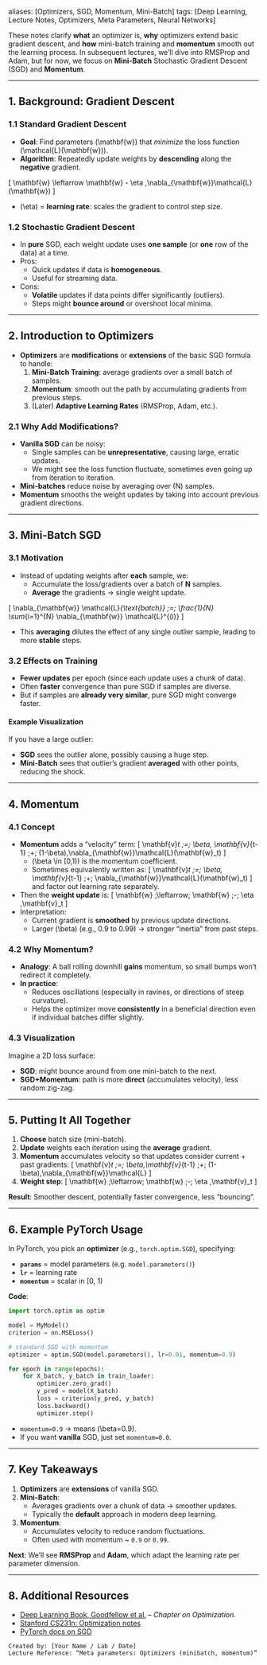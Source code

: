 aliases: [Optimizers, SGD, Momentum, Mini-Batch]
tags: [Deep Learning, Lecture Notes, Optimizers, Meta Parameters, Neural Networks]

These notes clarify **what** an optimizer is, **why** optimizers extend basic gradient descent, and **how** mini-batch training and **momentum** smooth out the learning process. In subsequent lectures, we’ll dive into RMSProp and Adam, but for now, we focus on **Mini-Batch** Stochastic Gradient Descent (SGD) and **Momentum**.

---

## 1. Background: Gradient Descent

### 1.1 Standard Gradient Descent

- **Goal**: Find parameters \(\mathbf{w}\) that *minimize* the loss function \(\mathcal{L}(\mathbf{w})\).  
- **Algorithm**: Repeatedly update weights by **descending** along the **negative** gradient.
  
\[
\mathbf{w} \leftarrow \mathbf{w} - \eta \,\nabla_{\mathbf{w}}\mathcal{L}(\mathbf{w})
\]

- \(\eta\) = **learning rate**: scales the gradient to control step size.

### 1.2 Stochastic Gradient Descent

- In **pure** SGD, each weight update uses **one sample** (or **one** row of the data) at a time.  
- Pros:
  - Quick updates if data is **homogeneous**.  
  - Useful for streaming data.  
- Cons:
  - **Volatile** updates if data points differ significantly (outliers).  
  - Steps might **bounce around** or overshoot local minima.

---

## 2. Introduction to Optimizers

- **Optimizers** are **modifications** or **extensions** of the basic SGD formula to handle:
  1. **Mini-Batch Training**: average gradients over a small batch of samples.  
  2. **Momentum**: smooth out the path by accumulating gradients from previous steps.  
  3. (Later) **Adaptive Learning Rates** (RMSProp, Adam, etc.).

### 2.1 Why Add Modifications?

- **Vanilla SGD** can be noisy:
  - Single samples can be **unrepresentative**, causing large, erratic updates.  
  - We might see the loss function fluctuate, sometimes even going up from iteration to iteration.  
- **Mini-batches** reduce noise by averaging over \(N\) samples.  
- **Momentum** smooths the weight updates by taking into account previous gradient directions.

---

## 3. Mini-Batch SGD

### 3.1 Motivation

- Instead of updating weights after **each** sample, we:
  - Accumulate the loss/gradients over a batch of **N** samples.  
  - **Average** the gradients → single weight update.
  
\[
\nabla_{\mathbf{w}} \mathcal{L}_{\text{batch}} \;=\; \frac{1}{N} \sum_{i=1}^{N} \nabla_{\mathbf{w}} \mathcal{L}^{(i)}
\]

- This **averaging** dilutes the effect of any single outlier sample, leading to more **stable** steps.

### 3.2 Effects on Training

- **Fewer updates** per epoch (since each update uses a chunk of data).  
- Often **faster** convergence than pure SGD if samples are diverse.  
- But if samples are **already very similar**, pure SGD might converge faster.

#### Example Visualization
If you have a large outlier:
- **SGD** sees the outlier alone, possibly causing a huge step.  
- **Mini-Batch** sees that outlier’s gradient **averaged** with other points, reducing the shock.

---

## 4. Momentum

### 4.1 Concept

- **Momentum** adds a “velocity” term:
  \[
  \mathbf{v}_t \;=\; \beta\, \mathbf{v}_{t-1} \;+\; (1-\beta)\,\nabla_{\mathbf{w}}\mathcal{L}(\mathbf{w}_t)
  \]
  - \(\beta \in [0,1)\) is the momentum coefficient.  
  - Sometimes equivalently written as:
    \[
    \mathbf{v}_t \;=\; \beta\, \mathbf{v}_{t-1} \;+\; \nabla_{\mathbf{w}}\mathcal{L}(\mathbf{w}_t)
    \]
    and factor out learning rate separately.
- Then the **weight update** is:
  \[
  \mathbf{w} \;\leftarrow\; \mathbf{w} \;-\; \eta \,\mathbf{v}_t
  \]
- Interpretation:
  - Current gradient is **smoothed** by previous update directions.  
  - Larger \(\beta\) (e.g., 0.9 to 0.99) → stronger “inertia” from past steps.

### 4.2 Why Momentum?

- **Analogy**: A ball rolling downhill **gains** momentum, so small bumps won’t redirect it completely.  
- **In practice**:
  - Reduces oscillations (especially in ravines, or directions of steep curvature).  
  - Helps the optimizer move **consistently** in a beneficial direction even if individual batches differ slightly.

### 4.3 Visualization

Imagine a 2D loss surface:
- **SGD**: might bounce around from one mini-batch to the next.  
- **SGD+Momentum**: path is more **direct** (accumulates velocity), less random zig-zag.

---

## 5. Putting It All Together

1. **Choose** batch size (mini-batch).  
2. **Update** weights each iteration using the **average** gradient.  
3. **Momentum** accumulates velocity so that updates consider current + past gradients:
   \[
   \mathbf{v}_t \;=\; \beta\,\mathbf{v}_{t-1} \;+\; (1-\beta)\,\nabla_{\mathbf{w}}\mathcal{L}
   \]
4. **Weight step**:
   \[
   \mathbf{w} \;\leftarrow\; \mathbf{w} \;-\; \eta \,\mathbf{v}_t
   \]

**Result**: Smoother descent, potentially faster convergence, less “bouncing”.

---

## 6. Example PyTorch Usage

In PyTorch, you pick an **optimizer** (e.g., `torch.optim.SGD`), specifying:
- **`params`** = model parameters (e.g. `model.parameters()`)  
- **`lr`** = learning rate  
- **`momentum`** = scalar in [0, 1)

**Code**:

```python
import torch.optim as optim

model = MyModel()
criterion = nn.MSELoss()

# standard SGD with momentum
optimizer = optim.SGD(model.parameters(), lr=0.01, momentum=0.9)

for epoch in range(epochs):
    for X_batch, y_batch in train_loader:
        optimizer.zero_grad()
        y_pred = model(X_batch)
        loss = criterion(y_pred, y_batch)
        loss.backward()
        optimizer.step()
```

- `momentum=0.9` → means \(\beta=0.9\).  
- If you want **vanilla** SGD, just set `momentum=0.0`.

---

## 7. Key Takeaways

1. **Optimizers** are **extensions** of vanilla SGD.  
2. **Mini-Batch**:
   - Averages gradients over a chunk of data → smoother updates.  
   - Typically the **default** approach in modern deep learning.  
3. **Momentum**:
   - Accumulates velocity to reduce random fluctuations.  
   - Often used with momentum ~ `0.9` or `0.99`.

**Next**: We’ll see **RMSProp** and **Adam**, which adapt the learning rate per parameter dimension.

---

## 8. Additional Resources

- [Deep Learning Book, Goodfellow et al.](https://www.deeplearningbook.org/) – *Chapter on Optimization*.  
- [Stanford CS231n: Optimization notes](http://cs231n.github.io/neural-networks-3/#sgd)  
- [PyTorch docs on SGD](https://pytorch.org/docs/stable/optim.html#torch.optim.SGD)

```
Created by: [Your Name / Lab / Date]
Lecture Reference: “Meta parameters: Optimizers (minibatch, momentum)”
```
```